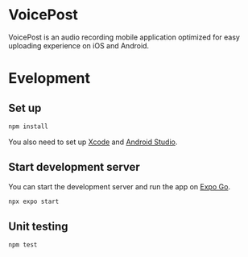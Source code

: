 # VoicePost

VoicePost is an audio recording mobile application optimized for easy uploading experience on iOS and Android.

# Evelopment

## Set up

   ```bash
   npm install
   ```

You also need to set up [Xcode](https://docs.expo.dev/workflow/ios-simulator/) and [Android Studio](https://docs.expo.dev/workflow/android-studio-emulator/).

## Start development server

You can start the development server and run the app on [Expo Go](https://expo.dev/go).

   ```bash
   npx expo start
   ```

## Unit testing

   ```bash
   npm test
   ```
